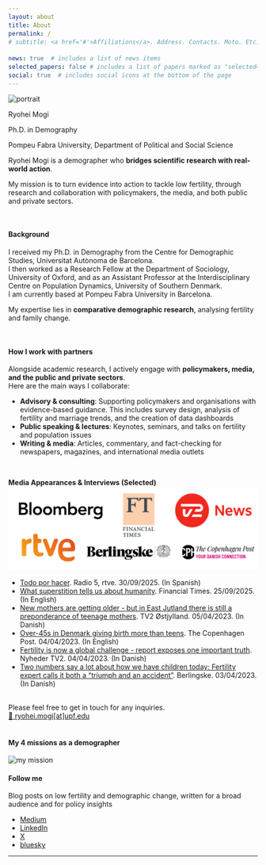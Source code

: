 ```yaml
---
layout: about
title: About
permalink: /
# subtitle: <a href='#'>Affiliations</a>. Address. Contacts. Moto. Etc.

news: true  # includes a list of news items
selected_papers: false # includes a list of papers marked as "selected={true}"
social: true  # includes social icons at the bottom of the page
---
```


<div class="profile-container">
  <img src="/assets/img/prof_pic.jpg" alt="portrait">
  <div class="profile-text">
    <p class="profile-name">Ryohei Mogi</p>
    <p>Ph.D. in Demography</p>
    <p>Pompeu Fabra University, Department of Political and Social Science</p>
  </div>
</div>

Ryohei Mogi is a demographer who **bridges scientific research with real-world action**.  

My mission is to turn evidence into action to tackle low fertility, through research and collaboration with policymakers, the media, and both public and private sectors.

<br />

#### **Background**
I received my Ph.D. in Demography from the Centre for Demographic Studies, Universitat Autònoma de Barcelona.  
I then worked as a Research Fellow at the Department of Sociology, University of Oxford, and as an Assistant Professor at the Interdisciplinary Centre on Population Dynamics, University of Southern Denmark.  
I am currently based at Pompeu Fabra University in Barcelona.  

My expertise lies in **comparative demographic research**, analysing fertility and family change.

<br />

#### **How I work with partners**
Alongside academic research, I actively engage with **policymakers, media, and the public and private sectors**.  
Here are the main ways I collaborate:

- **Advisory & consulting**: Supporting policymakers and organisations with evidence-based guidance. This includes survey design, analysis of fertility and marriage trends, and the creation of data dashboards
- **Public speaking & lectures**: Keynotes, seminars, and talks on fertility and population issues 
- **Writing & media**: Articles, commentary, and fact-checking for newspapers, magazines, and international media outlets  

<br />

**Media Appearances & Interviews (Selected)** 
<img width = "750" alt = "Selected media coverage" src = "/assets/img/media_logos_eng.png">

- [Todo por hacer](https://www.rtve.es/play/audios/todo-por-hacer/ia-generacion-voces-30-09-25/16751021/). Radio 5, rtve. 30/09/2025. (In Spanish)
- [What superstition tells us about humanity](https://www.ft.com/content/ffa159c2-33f0-49f8-ad69-e78893d7f377). Financial Times. 25/09/2025. (In English)
- [New mothers are getting older - but in East Jutland there is still a preponderance of teenage mothers](https://www.tv2ostjylland.dk/oestjylland/nye-moedre-bliver-aeldre-men-i-oestjylland-er-der-stadig-overvaegt-af-teenage-moedre). TV2 Østjylland. 05/04/2023. (In Danish)
- [Over-45s in Denmark giving birth more than teens](https://cphpost.dk/2023-04-04/news/over-45s-in-denmark-giving-birth-more-than-teens/). The Copenhagen Post. 04/04/2023. (In English)
- [Fertility is now a global challenge - report exposes one important truth](https://nyheder.tv2.dk/samfund/2023-04-04-fertilitet-er-nu-en-global-udfordring-rapport-blotlaegger-en-vigtig-sandhed). Nyheder TV2. 04/04/2023. (In Danish)
- [Two numbers say a lot about how we have children today: Fertility expert calls it both a “triumph and an accident”](https://www.berlingske.dk/samfund/to-tal-siger-en-hel-del-om-hvordan-vi-i-dag-faar-boern-fertilitetsekspert). Berlingske. 03/04/2023. (In Danish)

<br />

<div class="cta-card">
  <div class="cta-text">
    Please feel free to get in touch for any inquiries.
  </div>
  <a class="btn-cta" href="mailto:ryohei.mogi@upf.edu">📩 ryohei.mogi[at]upf.edu</a>
</div>

<br />

#### **My 4 missions as a demographer**

<img width = "750" alt = "my mission" src = "/assets/img/Mission_Mogi_eng.png">

<br />

#### **Follow me**
Blog posts on low fertility and demographic change, written for a broad audience and for policy insights
- [Medium](https://medium.com/@rmogi)
- [LinkedIn](https://www.linkedin.com/in/ryohei-mogi-45bb73174/)
- [X](https://x.com/rmogimogi)
- [bluesky](https://bsky.app/profile/ryomogi.bsky.social)

---

<br />
